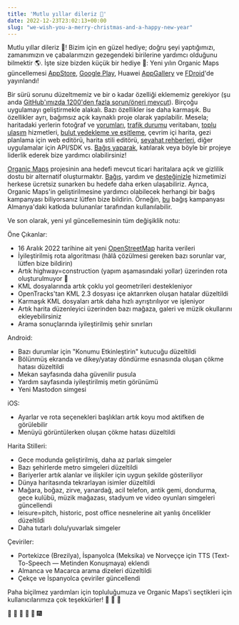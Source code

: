 ```yaml
---
title: 'Mutlu yıllar dileriz 🎄'
date: 2022-12-23T23:02:13+00:00
slug: "we-wish-you-a-merry-christmas-and-a-happy-new-year"
---
```


Mutlu yıllar dileriz 🎄! Bizim için en güzel hediye; doğru şeyi yaptığımızı, zamanımızın ve çabalarımızın gezegendeki birilerine yardımcı olduğunu bilmektir 🌎. İşte size bizden küçük bir hediye 🎁: Yeni yılın Organic Maps güncellemesi [AppStore](https://apps.apple.com/app/organic-maps/id1567437057), [Google Play](https://play.google.com/store/apps/details?id=app.organicmaps), Huawei [AppGallery](https://appgallery.huawei.com/#/app/C104325611?local=en) ve [FDroid](https://f-droid.org/en/packages/app.organicmaps/)'de yayınlandı!

Bir sürü sorunu düzeltmemiz ve bir o kadar özelliği eklememiz gerekiyor (şu anda [GitHub'ımızda 1200'den fazla sorun/öneri mevcut](https://github.com/organicmaps/organicmaps/issues)). Birçoğu uygulamayı geliştirmekle alakalı. Bazı özellikler ise daha karmaşık. Bu özellikler ayrı, bağımsız açık kaynaklı proje olarak yapılabilir. Mesela; haritadaki yerlerin fotoğraf ve [yorumları](https://github.com/organicmaps/organicmaps/issues/2758), [trafik durumu](https://github.com/organicmaps/organicmaps/issues/1160) veritabanı, [toplu ulaşım](https://github.com/organicmaps/organicmaps/issues/837) hizmetleri, [bulut yedekleme ve eşitleme](https://github.com/organicmaps/organicmaps/issues/2082), çevrim içi harita, gezi planlama için web editörü, harita stili editörü, [seyahat rehberleri](https://github.com/organicmaps/organicmaps/issues/3648), diğer uygulamalar için API/SDK vs. [Bağış yaparak](https://organicmaps.app/donate/), katılarak veya böyle bir projeye liderlik ederek bize yardımcı olabilirsiniz!

[Organic Maps](https://organicmaps.app/tr) projesinin ana hedefi mevcut ticari haritalara açık ve gizlilik dostu bir alternatif oluşturmaktır. [Bağış](https://organicmaps.app/tr/donate/), yardım ve [desteğinizle](https://organicmaps.app/tr/support-us/) hizmetimizi herkese ücretsiz sunarken bu hedefe daha erken ulaşabiliriz. Ayrıca, Organic Maps'in geliştirilmesine yardımcı olabilecek herhangi bir bağış kampanyası biliyorsanız lütfen bize bildirin. Örneğin, [bu](https://prototypefund.de/) bağış kampanyası Almanya'daki katkıda bulunanlar tarafından kullanılabilir.

Ve son olarak, yeni yıl güncellemesinin tüm değişiklik notu:

Öne Çıkanlar:
* 16 Aralık 2022 tarihine ait yeni [OpenStreetMap](https://openstreetmap.org/) harita verileri
* İyileştirilmiş rota algoritması (hâlâ çözülmesi gereken bazı sorunlar var, lütfen bize bildirin)
* Artık highway=construction (yapım aşamasındaki yollar) üzerinden rota oluşturulmuyor 🙂
* KML dosyalarında artık çoklu yol geometrileri destekleniyor
* OpenTracks'tan KML 2.3 dosyası içe aktarırken oluşan hatalar düzeltildi
* Karmaşık KML dosyaları artık daha hızlı ayrıştırılıyor ve işleniyor
* Artık harita düzenleyici üzerinden bazı mağaza, galeri ve müzik okullarını ekleyebilirsiniz
* Arama sonuçlarında iyileştirilmiş şehir sınırları

Android:
* Bazı durumlar için "Konumu Etkinleştirin" kutucuğu düzeltildi
* Bölünmüş ekranda ve dikey/yatay döndürme esnasında oluşan çökme hatası düzeltildi
* Mekan sayfasında daha güvenilir pusula
* Yardım sayfasında iyileştirilmiş metin görünümü
* Yeni Mastodon simgesi

iOS:
* Ayarlar ve rota seçenekleri başlıkları artık koyu mod aktifken de görülebilir
* Menüyü görüntülerken oluşan çökme hatası düzeltildi

Harita Stilleri:
* Gece modunda geliştirilmiş, daha az parlak simgeler
* Bazı şehirlerde metro simgeleri düzeltildi
* Bariyerler artık alanlar ve ilişkiler için uygun şekilde gösteriliyor
* Dünya haritasında tekrarlayan isimler düzeltildi
* Mağara, boğaz, zirve, yanardağ, acil telefon, antik gemi, dondurma, gece kulübü, müzik mağazası, stadyum ve video oyunları simgeleri güncellendi
* leisure=pitch, historic, post office nesnelerine ait yanlış öncelikler düzeltildi
* Daha tutarlı dolu/yuvarlak simgeler

Çeviriler:
* Portekizce (Brezilya), İspanyolca (Meksika) ve Norveççe için TTS (Text-To-Speech — Metinden Konuşmaya) eklendi
* Almanca ve Macarca arama dizeleri düzeltildi
* Çekçe ve İspanyolca çeviriler güncellendi

Paha biçilmez yardımları için topluluğumuza ve Organic Maps'i seçtikleri için kullanıcılarımıza çok teşekkürler! 🙏 🙏 🙏

🎇 🎈 🎉 🎊 🎄 🎆

